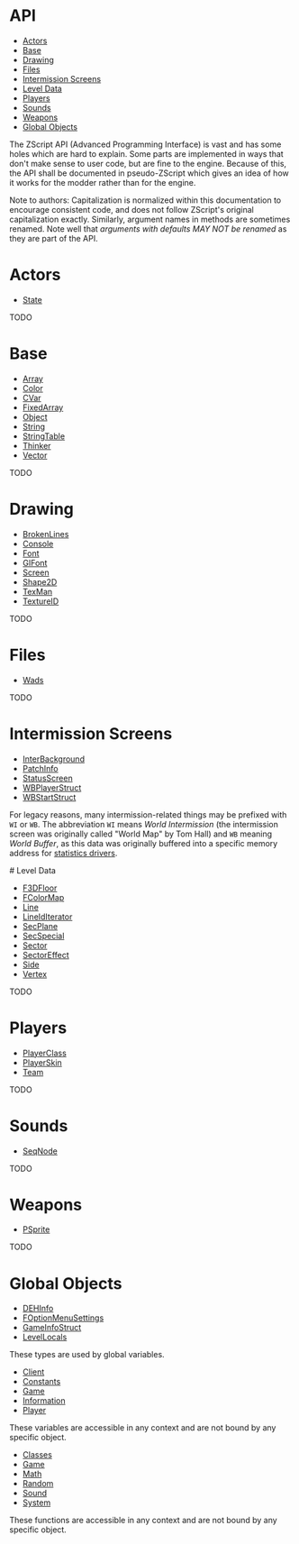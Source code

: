 # API

* [Actors](#actors)
* [Base](#base)
* [Drawing](#drawing)
* [Files](#files)
* [Intermission Screens](#intermission-screens)
* [Level Data](#level-data)
* [Players](#players)
* [Sounds](#sounds)
* [Weapons](#weapons)
* [Global Objects](#global-objects)

The ZScript API (Advanced Programming Interface) is vast and has some holes which are hard to explain. Some parts are implemented in ways that don't make sense to user code, but are fine to the engine. Because of this, the API shall be documented in pseudo-ZScript which gives an idea of how it works for the modder rather than for the engine.

Note to authors: Capitalization is normalized within this documentation to encourage consistent code, and does not follow ZScript's original capitalization exactly. Similarly, argument names in methods are sometimes renamed. Note well that *arguments with defaults MAY NOT be renamed* as they are part of the API.

# Actors

<!-- toc actor -->

* [State](api-actor-State.md)

<!-- toc end -->

TODO

# Base

<!-- toc base -->

* [Array](api-base-Array.md)
* [Color](api-base-Color.md)
* [CVar](api-base-CVar.md)
* [FixedArray](api-base-FixedArray.md)
* [Object](api-base-Object.md)
* [String](api-base-String.md)
* [StringTable](api-base-StringTable.md)
* [Thinker](api-base-Thinker.md)
* [Vector](api-base-Vector.md)

<!-- toc end -->

TODO

# Drawing

<!-- toc drawing -->

* [BrokenLines](api-drawing-BrokenLines.md)
* [Console](api-drawing-Console.md)
* [Font](api-drawing-Font.md)
* [GIFont](api-drawing-GIFont.md)
* [Screen](api-drawing-Screen.md)
* [Shape2D](api-drawing-Shape2D.md)
* [TexMan](api-drawing-TexMan.md)
* [TextureID](api-drawing-TextureID.md)

<!-- toc end -->

TODO

# Files

<!-- toc files -->

* [Wads](api-files-Wads.md)

<!-- toc end -->

TODO

# Intermission Screens

<!-- toc inter -->

* [InterBackground](api-inter-InterBackground.md)
* [PatchInfo](api-inter-PatchInfo.md)
* [StatusScreen](api-inter-StatusScreen.md)
* [WBPlayerStruct](api-inter-WBPlayerStruct.md)
* [WBStartStruct](api-inter-WBStartStruct.md)

<!-- toc end -->

For legacy reasons, many intermission-related things may be prefixed with `WI` or `WB`. The abbreviation `WI` means *World Intermission* (the intermission screen was originally called "World Map" by Tom Hall) and `WB` meaning *World Buffer*, as this data was originally buffered into a specific memory address for [statistics drivers](https://doomwiki.org/wiki/Statistics_driver).

<!-- Author's Note: I am not actually sure if this naming scheme is documented anywhere else, as even source port developers I asked didn't know about it. Feel free to disseminate this information, it was an original research. --!>

# Level Data

<!-- toc level -->

* [F3DFloor](api-level-F3DFloor.md)
* [FColorMap](api-level-FColorMap.md)
* [Line](api-level-Line.md)
* [LineIdIterator](api-level-LineIdIterator.md)
* [SecPlane](api-level-SecPlane.md)
* [SecSpecial](api-level-SecSpecial.md)
* [Sector](api-level-Sector.md)
* [SectorEffect](api-level-SectorEffect.md)
* [Side](api-level-Side.md)
* [Vertex](api-level-Vertex.md)

<!-- toc end -->

TODO

# Players

<!-- toc player -->

* [PlayerClass](api-player-PlayerClass.md)
* [PlayerSkin](api-player-PlayerSkin.md)
* [Team](api-player-Team.md)

<!-- toc end -->

TODO

# Sounds

<!-- toc sound -->

* [SeqNode](api-sound-SeqNode.md)

<!-- toc end -->

TODO

# Weapons

<!-- toc wep -->

* [PSprite](api-wep-PSprite.md)

<!-- toc end -->

TODO

# Global Objects

<!-- toc global -->

* [DEHInfo](api-global-DEHInfo.md)
* [FOptionMenuSettings](api-global-FOptionMenuSettings.md)
* [GameInfoStruct](api-global-GameInfoStruct.md)
* [LevelLocals](api-global-LevelLocals.md)

<!-- toc end -->

These types are used by global variables.

<!-- toc global-data -->

* [Client](api-global-data-Client.md)
* [Constants](api-global-data-Constants.md)
* [Game](api-global-data-Game.md)
* [Information](api-global-data-Information.md)
* [Player](api-global-data-Player.md)

<!-- toc end -->

These variables are accessible in any context and are not bound by any specific object.

<!-- toc global-func -->

* [Classes](api-global-func-Classes.md)
* [Game](api-global-func-Game.md)
* [Math](api-global-func-Math.md)
* [Random](api-global-func-Random.md)
* [Sound](api-global-func-Sound.md)
* [System](api-global-func-System.md)

<!-- toc end -->

These functions are accessible in any context and are not bound by any specific object.

<!-- EOF -->
